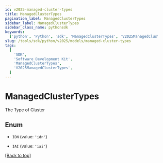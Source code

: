 ```yaml
---
id: v2025-managed-cluster-types
title: ManagedClusterTypes
pagination_label: ManagedClusterTypes
sidebar_label: ManagedClusterTypes
sidebar_class_name: pythonsdk
keywords:
  ['python', 'Python', 'sdk', 'ManagedClusterTypes', 'V2025ManagedClusterTypes']
slug: /tools/sdk/python/v2025/models/managed-cluster-types
tags:
  [
    'SDK',
    'Software Development Kit',
    'ManagedClusterTypes',
    'V2025ManagedClusterTypes',
  ]
---
```


# ManagedClusterTypes

The Type of Cluster

## Enum

- `IDN` (value: `'idn'`)

- `IAI` (value: `'iai'`)

[[Back to top]](#)
